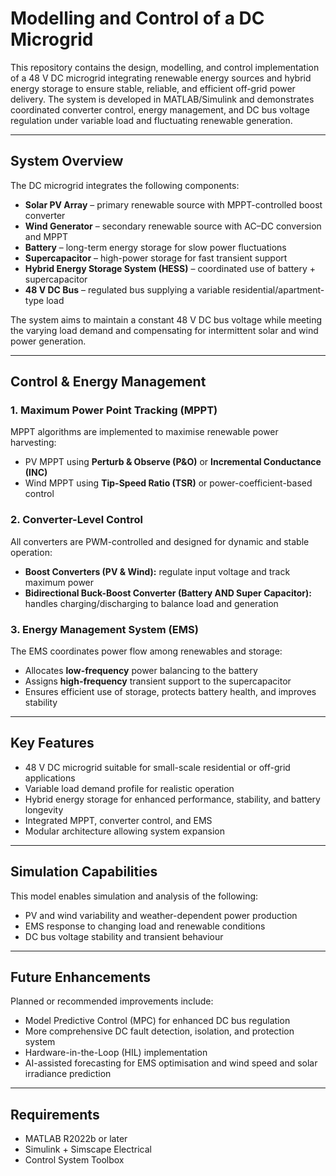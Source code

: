# Modelling and Control of a DC Microgrid

This repository contains the design, modelling, and control implementation of a 48 V DC microgrid integrating renewable energy sources and hybrid energy storage to ensure stable, reliable, and efficient off-grid power delivery. The system is developed in MATLAB/Simulink and demonstrates coordinated converter control, energy management, and DC bus voltage regulation under variable load and fluctuating renewable generation.

---

##  System Overview

The DC microgrid integrates the following components:

- **Solar PV Array** – primary renewable source with MPPT-controlled boost converter
- **Wind Generator** – secondary renewable source with AC–DC conversion and MPPT
- **Battery** – long-term energy storage for slow power fluctuations
- **Supercapacitor** – high-power storage for fast transient support
- **Hybrid Energy Storage System (HESS)** – coordinated use of battery + supercapacitor
- **48 V DC Bus** – regulated bus supplying a variable residential/apartment-type load

The system aims to maintain a constant 48 V DC bus voltage while meeting the varying load demand and compensating for intermittent solar and wind power generation.

---

## Control & Energy Management

### 1. Maximum Power Point Tracking (MPPT)

MPPT algorithms are implemented to maximise renewable power harvesting:

- PV MPPT using **Perturb & Observe (P&O)** or **Incremental Conductance (INC)**
- Wind MPPT using **Tip-Speed Ratio (TSR)** or power-coefficient-based control

### 2. Converter-Level Control

All converters are PWM-controlled and designed for dynamic and stable operation:

- **Boost Converters (PV & Wind):** regulate input voltage and track maximum power
- **Bidirectional Buck-Boost Converter (Battery AND Super Capacitor):** handles charging/discharging to balance load and generation

### 3. Energy Management System (EMS)

The EMS coordinates power flow among renewables and storage:

- Allocates **low-frequency** power balancing to the battery
- Assigns **high-frequency** transient support to the supercapacitor
- Ensures efficient use of storage, protects battery health, and improves stability

---

##  Key Features

- 48 V DC microgrid suitable for small-scale residential or off-grid applications
- Variable load demand profile for realistic operation
- Hybrid energy storage for enhanced performance, stability, and battery longevity
- Integrated MPPT, converter control, and EMS
- Modular architecture allowing system expansion

---


##  Simulation Capabilities

This model enables simulation and analysis of the following:

- PV and wind variability and weather-dependent power production
- EMS response to changing load and renewable conditions
- DC bus voltage stability and transient behaviour

---

## Future Enhancements

Planned or recommended improvements include:

- Model Predictive Control (MPC) for enhanced DC bus regulation
- More comprehensive DC fault detection, isolation, and protection system
- Hardware-in-the-Loop (HIL) implementation
- AI-assisted forecasting for EMS optimisation and wind speed and solar irradiance prediction 

---

## Requirements

- MATLAB R2022b or later
- Simulink + Simscape Electrical
- Control System Toolbox


